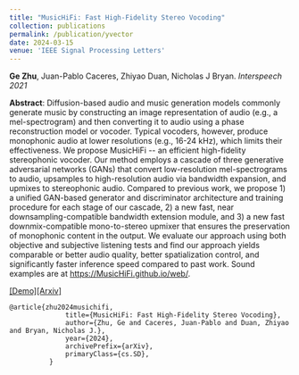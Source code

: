```yaml
---
title: "MusicHiFi: Fast High-Fidelity Stereo Vocoding"
collection: publications
permalink: /publication/yvector
date: 2024-03-15
venue: 'IEEE Signal Processing Letters'
---
```

<b>Ge Zhu</b>, Juan-Pablo Caceres, Zhiyao Duan, Nicholas J Bryan. <i>Interspeech 2021</i>

<b>Abstract</b>: Diffusion-based audio and music generation models commonly generate music by constructing an image representation of audio (e.g., a mel-spectrogram) and then converting it to audio using a phase reconstruction model or vocoder. Typical vocoders, however, produce monophonic audio at lower resolutions (e.g., 16-24 kHz), which limits their effectiveness. We propose MusicHiFi -- an efficient high-fidelity stereophonic vocoder. Our method employs a cascade of three generative adversarial networks (GANs) that convert low-resolution mel-spectrograms to audio, upsamples to high-resolution audio via bandwidth expansion, and upmixes to stereophonic audio. Compared to previous work, we propose 1) a unified GAN-based generator and discriminator architecture and training procedure for each stage of our cascade, 2) a new fast, near downsampling-compatible bandwidth extension module, and 3) a new fast downmix-compatible mono-to-stereo upmixer that ensures the preservation of monophonic content in the output. We evaluate our approach using both objective and subjective listening tests and find our approach yields comparable or better audio quality, better spatialization control, and significantly faster inference speed compared to past work. Sound examples are at https://MusicHiFi.github.io/web/.

[[Demo]](https://musichifi.github.io/web/)[[Arxiv]](https://arxiv.org/abs/2403.10493)

```
@article{zhu2024musichifi,
              title={MusicHiFi: Fast High-Fidelity Stereo Vocoding}, 
              author={Zhu, Ge and Caceres, Juan-Pablo and Duan, Zhiyao and Bryan, Nicholas J.},
              year={2024},
              archivePrefix={arXiv},
              primaryClass={cs.SD},
          }
```